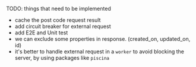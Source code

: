 TODO: things that need to be implemented

- cache the post code request result
- add circuit breaker for external request
- add E2E and Unit test
- we can exclude some properties in response. (created_on, updated_on, id)
- it's better to handle external request in a `worker` to avoid blocking the server, by using packages like `piscina`
